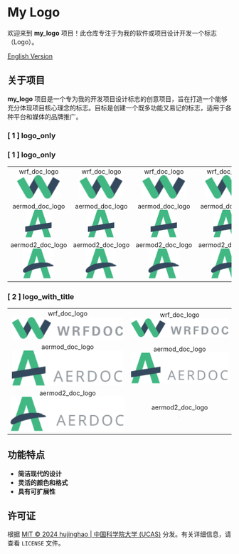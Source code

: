 # My Logo

欢迎来到 **my_logo** 项目！此仓库专注于为我的软件或项目设计开发一个标志（Logo）。

[English Version](README.md)

## 关于项目

**my_logo** 项目是一个专为我的开发项目设计标志的创意项目，旨在打造一个能够充分体现项目核心理念的标志。目标是创建一个既多功能又易记的标志，适用于各种平台和媒体的品牌推广。


### [ 1 ] logo_only
### [ 1 ] logo_only
<table>
<tr align="center">
<td>wrf_doc_logo<br><img src="logo/wrf.svg" width="100" title=""></td>
<td>wrf_doc_logo<br><img src="logo/wrf.svg" width="100" title=""></td>
<td>wrf_doc_logo<br><img src="logo/wrf.svg" width="100" title=""></td>
<td>wrf_doc_logo<br><img src="logo/wrf.svg" width="100" title=""></td>
</tr>
<tr align="center">
<td>aermod_doc_logo<br><img src="logo/aermod.svg" width="60" title=""></td>
<td>aermod_doc_logo<br><img src="logo/aermod.svg" width="60" title=""></td>
<td>aermod_doc_logo<br><img src="logo/aermod.svg" width="60" title=""></td>
<td>aermod_doc_logo<br><img src="logo/aermod.svg" width="60" title=""></td>
</tr>
<tr align="center">
<td>aermod2_doc_logo<br><img src="logo/aermod2.svg" width="70" title=""></td>
<td>aermod2_doc_logo<br><img src="logo/aermod2.svg" width="70" title=""></td>
<td>aermod2_doc_logo<br><img src="logo/aermod2.svg" width="70" title=""></td>
<td>aermod2_doc_logo<br><img src="logo/aermod2.svg" width="70" title=""></td>
</tr>
</table>

### [ 2 ] logo_with_title
<table>
<tr align="center">
<td>wrf_doc_logo<br><img src="logo/wrf_title.svg" width="250" title=""></td>
<td>wrf_doc_logo<br><img src="logo/wrf_title.svg" width="250" title=""></td>
</tr>
<tr align="center">
<td>aermod_doc_logo<br><img src="logo/aermod_title.svg" width="250" title=""></td>
<td>aermod_doc_logo<br><img src="logo/aermod_title.svg" width="250" title=""></td>
</tr>
<tr align="center">
<td>aermod2_doc_logo<br><img src="logo/aermod2_title.svg" width="300" title=""></td>
<td>aermod2_doc_logo<br><img src="logo/aermod2_title.svg" width="3--" title=""></td>
</tr>
</table>

## 功能特点

- **简洁现代的设计**
- **灵活的颜色和格式**
- **具有可扩展性**

## 许可证

根据 [MIT © 2024 hujinghao | 中国科学院大学 (UCAS)](LICENSE) 分发。有关详细信息，请查看 `LICENSE` 文件。
